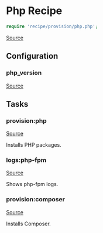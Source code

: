 <!-- DO NOT EDIT THIS FILE! -->
<!-- Instead edit recipe/provision/php.php -->
<!-- Then run bin/docgen -->

# Php Recipe

```php
require 'recipe/provision/php.php';
```

[Source](/recipe/provision/php.php)


## Configuration
### php_version
[Source](https://github.com/deployphp/deployer/blob/master/recipe/provision/php.php#L4)






## Tasks

### provision:php
[Source](https://github.com/deployphp/deployer/blob/master/recipe/provision/php.php#L9)

Installs PHP packages.




### logs:php-fpm
[Source](https://github.com/deployphp/deployer/blob/master/recipe/provision/php.php#L60)

Shows php-fpm logs.




### provision:composer
[Source](https://github.com/deployphp/deployer/blob/master/recipe/provision/php.php#L65)

Installs Composer.




